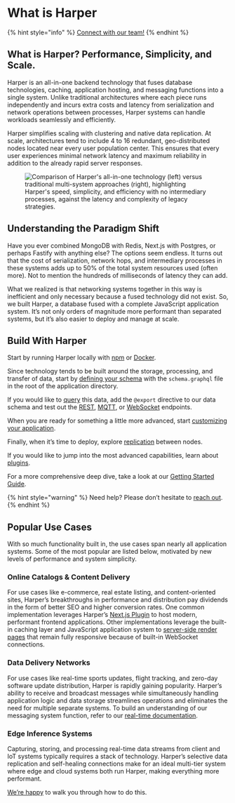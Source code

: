 # What is Harper

{% hint style="info" %}
[Connect with our team!](https://www.harpersystems.dev/contact)
{% endhint %}

## What is Harper? Performance, Simplicity, and Scale.

Harper is an all-in-one backend technology that fuses database technologies, caching, application hosting, and messaging functions into a single system. Unlike traditional architectures where each piece runs independently and incurs extra costs and latency from serialization and network operations between processes, Harper systems can handle workloads seamlessly and efficiently.

Harper simplifies scaling with clustering and native data replication. At scale, architectures tend to include 4 to 16 redundant, geo-distributed nodes located near every user population center. This ensures that every user experiences minimal network latency and maximum reliability in addition to the already rapid server responses.

<figure><img src="../images/harperstack.jpg" alt="Comparison of Harper&#x27;s all-in-one technology (left) versus traditional multi-system approaches (right), highlighting Harper&#x27;s speed, simplicity, and efficiency with no intermediary processes, against the latency and complexity of legacy strategies."><figcaption></figcaption></figure>

## Understanding the Paradigm Shift

Have you ever combined MongoDB with Redis, Next.js with Postgres, or perhaps Fastify with anything else? The options seem endless. It turns out that the cost of serialization, network hops, and intermediary processes in these systems adds up to 50% of the total system resources used (often more). Not to mention the hundreds of milliseconds of latency they can add.

What we realized is that networking systems together in this way is inefficient and only necessary because a fused technology did not exist. So, we built Harper, a database fused with a complete JavaScript application system. It’s not only orders of magnitude more performant than separated systems, but it’s also easier to deploy and manage at scale.

## Build With Harper

Start by running Harper locally with [npm](https://www.npmjs.com/package/harperdb) or [Docker](https://hub.docker.com/r/harperdb/harperdb).

Since technology tends to be built around the storage, processing, and transfer of data, start by [defining your schema](../developers/applications/#creating-our-first-table) with the `schema.graphql` file in the root of the application directory.

If you would like to [query](../developers/applications/#adding-an-endpoint) this data, add the `@export` directive to our data schema and test out the [REST](../developers/rest.md), [MQTT](../developers/real-time.md#mqtt), or [WebSocket](../developers/real-time.md#websockets) endpoints.

When you are ready for something a little more advanced, start [customizing your application](../developers/applications/#custom-functionality-with-javascript).

Finally, when it’s time to deploy, explore [replication](../developers/replication/) between nodes.

If you would like to jump into the most advanced capabilities, learn about [plugins](../developers/plugins/).

For a more comprehensive deep dive, take a look at our [Getting Started Guide](getting-started.md).

{% hint style="warning" %}
Need help? Please don’t hesitate to [reach out](https://www.harpersystems.dev/contact).
{% endhint %}

## Popular Use Cases

With so much functionality built in, the use cases span nearly all application systems. Some of the most popular are listed below, motivated by new levels of performance and system simplicity.

### Online Catalogs & Content Delivery

For use cases like e-commerce, real estate listing, and content-oriented sites, Harper’s breakthroughs in performance and distribution pay dividends in the form of better SEO and higher conversion rates. One common implementation leverages Harper’s [Next.js Plugin](https://github.com/HarperDB/nextjs) to host modern, performant frontend applications. Other implementations leverage the built-in caching layer and JavaScript application system to [server-side render pages](https://www.harpersystems.dev/development/tutorials/server-side-rendering-with-multi-tier-cache) that remain fully responsive because of built-in WebSocket connections.

### Data Delivery Networks

For use cases like real-time sports updates, flight tracking, and zero-day software update distribution, Harper is rapidly gaining popularity. Harper’s ability to receive and broadcast messages while simultaneously handling application logic and data storage streamlines operations and eliminates the need for multiple separate systems. To build an understanding of our messaging system function, refer to our [real-time documentation](developers/real-time.md).

### Edge Inference Systems

Capturing, storing, and processing real-time data streams from client and IoT systems typically requires a stack of technology. Harper’s selective data replication and self-healing connections make for an ideal multi-tier system where edge and cloud systems both run Harper, making everything more performant.

[We’re happy](https://www.harpersystems.dev/contact) to walk you through how to do this.